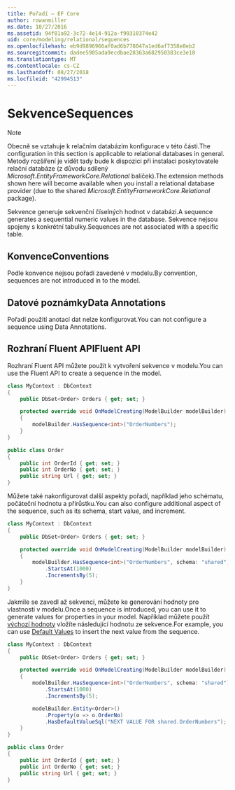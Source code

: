 ```yaml
---
title: Pořadí – EF Core
author: rowanmiller
ms.date: 10/27/2016
ms.assetid: 94f81a92-3c72-4e14-912a-f99310374e42
uid: core/modeling/relational/sequences
ms.openlocfilehash: eb9d9896966af0ad6b778047a1ed6af7358e8eb2
ms.sourcegitcommit: dadee5905ada9ecdbae28363a682950383ce3e10
ms.translationtype: MT
ms.contentlocale: cs-CZ
ms.lasthandoff: 08/27/2018
ms.locfileid: "42994513"
---
```

# <a name="sequences"></a><span data-ttu-id="5d456-102">Sekvence</span><span class="sxs-lookup"><span data-stu-id="5d456-102">Sequences</span></span>

> [!NOTE]  
> <span data-ttu-id="5d456-103">Obecně se vztahuje k relačním databázím konfigurace v této části.</span><span class="sxs-lookup"><span data-stu-id="5d456-103">The configuration in this section is applicable to relational databases in general.</span></span> <span data-ttu-id="5d456-104">Metody rozšíření je vidět tady bude k dispozici při instalaci poskytovatele relační databáze (z důvodu sdílený *Microsoft.EntityFrameworkCore.Relational* balíček).</span><span class="sxs-lookup"><span data-stu-id="5d456-104">The extension methods shown here will become available when you install a relational database provider (due to the shared *Microsoft.EntityFrameworkCore.Relational* package).</span></span>

<span data-ttu-id="5d456-105">Sekvence generuje sekvenční číselných hodnot v databázi.</span><span class="sxs-lookup"><span data-stu-id="5d456-105">A sequence generates a sequential numeric values in the database.</span></span> <span data-ttu-id="5d456-106">Sekvence nejsou spojeny s konkrétní tabulky.</span><span class="sxs-lookup"><span data-stu-id="5d456-106">Sequences are not associated with a specific table.</span></span>

## <a name="conventions"></a><span data-ttu-id="5d456-107">Konvence</span><span class="sxs-lookup"><span data-stu-id="5d456-107">Conventions</span></span>

<span data-ttu-id="5d456-108">Podle konvence nejsou pořadí zavedené v modelu.</span><span class="sxs-lookup"><span data-stu-id="5d456-108">By convention, sequences are not introduced in to the model.</span></span>

## <a name="data-annotations"></a><span data-ttu-id="5d456-109">Datové poznámky</span><span class="sxs-lookup"><span data-stu-id="5d456-109">Data Annotations</span></span>

<span data-ttu-id="5d456-110">Pořadí použití anotací dat nelze konfigurovat.</span><span class="sxs-lookup"><span data-stu-id="5d456-110">You can not configure a sequence using Data Annotations.</span></span>

## <a name="fluent-api"></a><span data-ttu-id="5d456-111">Rozhraní Fluent API</span><span class="sxs-lookup"><span data-stu-id="5d456-111">Fluent API</span></span>

<span data-ttu-id="5d456-112">Rozhraní Fluent API můžete použít k vytvoření sekvence v modelu.</span><span class="sxs-lookup"><span data-stu-id="5d456-112">You can use the Fluent API to create a sequence in the model.</span></span>

<!-- [!code-csharp[Main](samples/core/relational/Modeling/FluentAPI/Samples/Relational/Sequence.cs?highlight=7)] -->
``` csharp
class MyContext : DbContext
{
    public DbSet<Order> Orders { get; set; }

    protected override void OnModelCreating(ModelBuilder modelBuilder)
    {
        modelBuilder.HasSequence<int>("OrderNumbers");
    }
}

public class Order
{
    public int OrderId { get; set; }
    public int OrderNo { get; set; }
    public string Url { get; set; }
}
```

<span data-ttu-id="5d456-113">Můžete také nakonfigurovat další aspekty pořadí, například jeho schématu, počáteční hodnotu a přírůstku.</span><span class="sxs-lookup"><span data-stu-id="5d456-113">You can also configure additional aspect of the sequence, such as its schema, start value, and increment.</span></span>

<!-- [!code-csharp[Main](samples/core/relational/Modeling/FluentAPI/Samples/Relational/SequenceConfigured.cs?highlight=7,8,9)] -->
``` csharp
class MyContext : DbContext
{
    public DbSet<Order> Orders { get; set; }

    protected override void OnModelCreating(ModelBuilder modelBuilder)
    {
        modelBuilder.HasSequence<int>("OrderNumbers", schema: "shared")
            .StartsAt(1000)
            .IncrementsBy(5);
    }
}
```

<span data-ttu-id="5d456-114">Jakmile se zavedl až sekvenci, můžete ke generování hodnoty pro vlastnosti v modelu.</span><span class="sxs-lookup"><span data-stu-id="5d456-114">Once a sequence is introduced, you can use it to generate values for properties in your model.</span></span> <span data-ttu-id="5d456-115">Například můžete použít [výchozí hodnoty](default-values.md) vložíte následující hodnotu ze sekvence.</span><span class="sxs-lookup"><span data-stu-id="5d456-115">For example, you can use [Default Values](default-values.md) to insert the next value from the sequence.</span></span>

<!-- [!code-csharp[Main](samples/core/relational/Modeling/FluentAPI/Samples/Relational/SequenceUsed.cs?highlight=11,12,13)] -->
``` csharp
class MyContext : DbContext
{
    public DbSet<Order> Orders { get; set; }

    protected override void OnModelCreating(ModelBuilder modelBuilder)
    {
        modelBuilder.HasSequence<int>("OrderNumbers", schema: "shared")
            .StartsAt(1000)
            .IncrementsBy(5);

        modelBuilder.Entity<Order>()
            .Property(o => o.OrderNo)
            .HasDefaultValueSql("NEXT VALUE FOR shared.OrderNumbers");
    }
}

public class Order
{
    public int OrderId { get; set; }
    public int OrderNo { get; set; }
    public string Url { get; set; }
}
```
